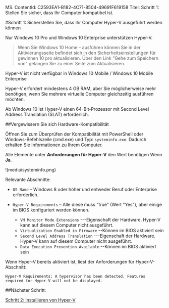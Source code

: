 MS. ContentId: C2593EA1-B182-4C71-8504-49691F619158
Titel: Schritt 1: Stellen Sie sicher, dass Ihr Computer kompatibel ist.

#Schritt 1: Sicherstellen Sie, dass Ihr Computer Hyper-V ausgeführt werden können

Nur Windows 10 Pro und Windows 10 Enterprise unterstützen Hyper-V.

> Wenn Sie Windows 10 Home – ausführen können Sie in der Aktivierungsseite befindet sich in den Sicherheitseinstellungen für gewinnen 10 pro aktualisieren.
> Über den Link "Gehe zum Speichern von" gelangen Sie zu einer Seite zum Aktualisieren.
> 

Hyper-V ist nicht verfügbar in Windows 10 Mobile / Windows 10 Mobile Enterprise

Hyper-V erfordert mindestens 4 GB RAM, aber Sie möglicherweise mehr benötigen, wenn Sie mehrere virtuelle Computer gleichzeitig ausführen möchten.

Ab Windows 10 ist Hyper-V einen 64-Bit-Prozessor mit Second Level Address Translation (SLAT) erforderlich.

##Vergewissern Sie sich Hardware-Kompatibilität

Öffnen Sie zum Überprüfen der Kompatibilität mit PowerShell oder Windows-Befehlszeile (cmd.exe) und Typ: `systeminfo.exe`.
Dadurch erhalten Sie Informationen zu Ihrem Computer.

Alle Elemente unter **Anforderungen für Hyper-V** den Wert benötigen Wenn **Ja**.

!(media\systeminfo.png)

Relevante Abschnitte:

*   `OS Name` – Windows 8 oder höher und entweder Beruf oder Enterprise erforderlich.
*   `Hyper-V Requirements` – Alle diese muss "true" (Wert "Yes"), aber einige im BIOS konfiguriert werden können.
    
    *   `VM Monitor Mode Extensions` ---Eigenschaft der Hardware.
        Hyper-V kann auf diesem Computer nicht ausgeführt.
    *   `Virtualization Enabled in Firmware` --Können im BIOS aktiviert sein
    *   `Second Level Address Translation` ---Eigenschaft der Hardware.
        Hyper-V kann auf diesem Computer nicht ausgeführt.
    *   `Data Execution Prevention Available` --Können im BIOS aktiviert sein

Wenn Hyper-V bereits aktiviert ist, liest der Anforderungen für Hyper-V-Abschnitt:  


```
Hyper-V Requirements: A hypervisor has been detected. Features required for Hyper-V will not be displayed.

```


##Nächster Schritt:

[Schritt 2: Installieren von Hyper-V](walkthrough_install.md)


